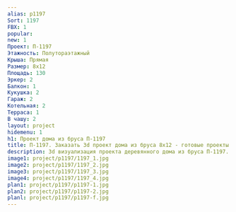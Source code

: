 ```yaml
---
alias: p1197
Sort: 1197
FBX: 1
popular: 
new: 1
Проект: П-1197
Этажность: Полутораэтажный
Крыша: Прямая
Размер: 8х12
Площадь: 130
Эркер: 2
Балкон: 1
Кукушка: 2
Гараж: 2
Котельная: 2
Терраса: 1
В чашу: 2
layout: project
hidemenu: 1
h1: Проект дома из бруса П-1197
title: П-1197. Заказать 3d проект дома из бруса 8х12 - готовые проекты
description: 3d визуализация проекта деревянного дома из бруса П-1197. Площадь 130 м2, размер 8х12. Вы можете внести любые изменения в проект.
image1: project/p1197/1197_1.jpg
image2: project/p1197/1197_2.jpg
image3: project/p1197/1197_3.jpg
image4: project/p1197/1197_4.jpg
plan1: project/p1197/p1197-1.jpg
plan2: project/p1197/p1197-2.jpg
planl: project/p1197/p1197-f.jpg
---
```

